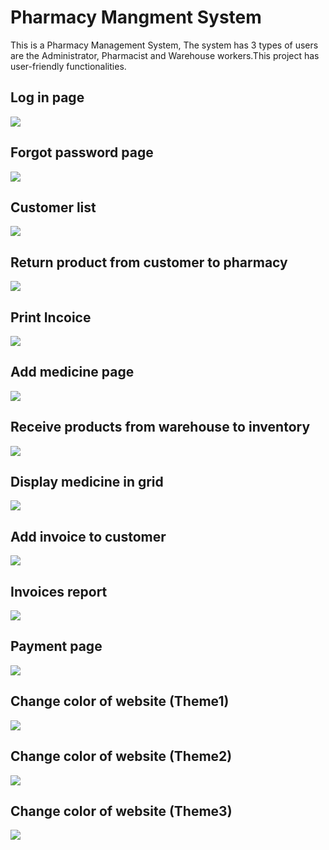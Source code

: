 # Pharmacy Mangment System
This is a Pharmacy Management System, The system has 3 types of users are the Administrator, Pharmacist and Warehouse workers.This project has user-friendly functionalities.

## Log in page
![](https://raw.githubusercontent.com/TasneemAnas48/PharmacyMangmentSystem/d7e19e8c475d4ce8cefba68c9aa0e518c93548ac/Screenshot/2.jpg)

## Forgot password page
![](https://raw.githubusercontent.com/TasneemAnas48/PharmacyMangmentSystem/d7e19e8c475d4ce8cefba68c9aa0e518c93548ac/Screenshot/3.jpg)

## Customer list 
![](https://raw.githubusercontent.com/TasneemAnas48/PharmacyMangmentSystem/d7e19e8c475d4ce8cefba68c9aa0e518c93548ac/Screenshot/5.jpg)

## Return product from customer to pharmacy 
![](https://raw.githubusercontent.com/TasneemAnas48/PharmacyMangmentSystem/d7e19e8c475d4ce8cefba68c9aa0e518c93548ac/Screenshot/15.jpg)

## Print Incoice 
![](https://raw.githubusercontent.com/TasneemAnas48/PharmacyMangmentSystem/d7e19e8c475d4ce8cefba68c9aa0e518c93548ac/Screenshot/17.jpg)

## Add medicine page
![](https://raw.githubusercontent.com/TasneemAnas48/PharmacyMangmentSystem/d7e19e8c475d4ce8cefba68c9aa0e518c93548ac/Screenshot/25.jpg)

## Receive products from warehouse to inventory 
![](https://raw.githubusercontent.com/TasneemAnas48/PharmacyMangmentSystem/d7e19e8c475d4ce8cefba68c9aa0e518c93548ac/Screenshot/46.jpg)

## Display medicine in grid
![](https://raw.githubusercontent.com/TasneemAnas48/PharmacyMangmentSystem/d7e19e8c475d4ce8cefba68c9aa0e518c93548ac/Screenshot/59.jpg)

## Add invoice to customer
![](https://raw.githubusercontent.com/TasneemAnas48/PharmacyMangmentSystem/d7e19e8c475d4ce8cefba68c9aa0e518c93548ac/Screenshot/61.jpg)

## Invoices report
![](https://raw.githubusercontent.com/TasneemAnas48/PharmacyMangmentSystem/d7e19e8c475d4ce8cefba68c9aa0e518c93548ac/Screenshot/74.jpg)

## Payment page
![](https://raw.githubusercontent.com/TasneemAnas48/PharmacyMangmentSystem/d7e19e8c475d4ce8cefba68c9aa0e518c93548ac/Screenshot/86.jpg)

## Change color of website (Theme1)
![](https://raw.githubusercontent.com/TasneemAnas48/PharmacyMangmentSystem/d7e19e8c475d4ce8cefba68c9aa0e518c93548ac/Screenshot/84.jpg)

## Change color of website (Theme2)
![](https://raw.githubusercontent.com/TasneemAnas48/PharmacyMangmentSystem/d7e19e8c475d4ce8cefba68c9aa0e518c93548ac/Screenshot/83.jpg)

## Change color of website (Theme3)
![](https://raw.githubusercontent.com/TasneemAnas48/PharmacyMangmentSystem/d7e19e8c475d4ce8cefba68c9aa0e518c93548ac/Screenshot/85.jpg)
